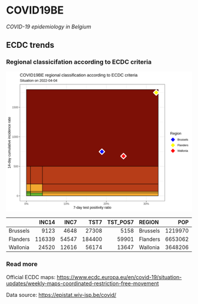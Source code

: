 
# COVID19BE

*COVID-19 epidemiology in Belgium*

## ECDC trends

### Regional classicifation according to ECDC criteria

![](COVID9BE-ecdc-trend.png)

|          |  INC14 |  INC7 |   TST7 | TST\_POS7 | REGION   |     POP | INC14\_RT |       PR7 |          GR |
| :------- | -----: | ----: | -----: | --------: | :------- | ------: | --------: | --------: | ----------: |
| Brussels |   9123 |  4648 |  27308 |      5158 | Brussels | 1219970 |  747.8053 | 0.1888824 |   0.0386592 |
| Flanders | 116339 | 54547 | 184400 |     59901 | Flanders | 6653062 | 1748.6535 | 0.3248427 | \-0.1172482 |
| Wallonia |  24520 | 12616 |  56174 |     13647 | Wallonia | 3648206 |  672.1112 | 0.2429416 |   0.0598118 |

### Read more

Official ECDC maps:
<https://www.ecdc.europa.eu/en/covid-19/situation-updates/weekly-maps-coordinated-restriction-free-movement>

Data source: <https://epistat.wiv-isp.be/covid/>
